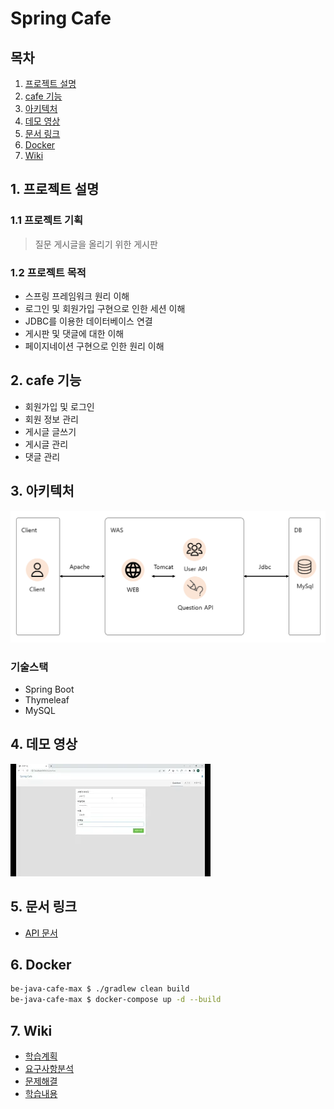 # Spring Cafe

## 목차

1. [프로젝트 설명](#1-프로젝트-설명)
2. [cafe 기능](#2-cafe-기능)
3. [아키텍처](#3-아키텍처)
4. [데모 영상](#4-데모-영상)
5. [문서 링크](#5-문서-링크)
6. [Docker](#6-docker)
7. [Wiki](#7-wiki)

## 1. 프로젝트 설명

### 1.1 프로젝트 기획

> 질문 게시글을 올리기 위한 게시판

### 1.2 프로젝트 목적

- 스프링 프레임워크 원리 이해
- 로그인 및 회원가입 구현으로 인한 세션 이해
- JDBC를 이용한 데이터베이스 연결
- 게시판 및 댓글에 대한 이해
- 페이지네이션 구현으로 인한 원리 이해

## 2. cafe 기능

- 회원가입 및 로그인
- 회원 정보 관리
- 게시글 글쓰기
- 게시글 관리
- 댓글 관리

## 3. 아키텍처

![img.png](docs/architecture.png)

### 기술스택

- Spring Boot
- Thymeleaf
- MySQL

## 4. 데모 영상

[![img.png](img.png)](https://www.youtube.com/watch?v=cZ0-cmonoeY)

## 5. 문서 링크

- [API 문서](https://yonghwans-organization.gitbook.io/cafe/reference/api-reference/users)

## 6. Docker

```bash
be-java-cafe-max $ ./gradlew clean build
be-java-cafe-max $ docker-compose up -d --build
```

## 7. Wiki

- [학습계획](https://github.com/yonghwankim-dev/be-java-cafe-max/wiki/%ED%95%99%EC%8A%B5%EA%B3%84%ED%9A%8D)
- [요구사항분석](https://github.com/yonghwankim-dev/be-java-cafe-max/wiki/%EC%9A%94%EA%B5%AC%EC%82%AC%ED%95%AD%EB%B6%84%EC%84%9D)
- [문제해결](https://github.com/yonghwankim-dev/be-java-cafe-max/wiki/%EB%AC%B8%EC%A0%9C%ED%95%B4%EA%B2%B0)
- [학습내용](https://github.com/yonghwankim-dev/be-java-cafe-max/wiki/%ED%95%99%EC%8A%B5%EB%82%B4%EC%9A%A9)
